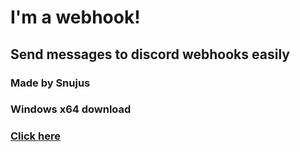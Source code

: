 # I'm a webhook!
## Send messages to discord webhooks easily
### Made by Snujus

### Windows x64 download
### [Click here](https://github.com/snuius/im_a_webhook/raw/refs/heads/main/Release/webhook_win-64.exe)
